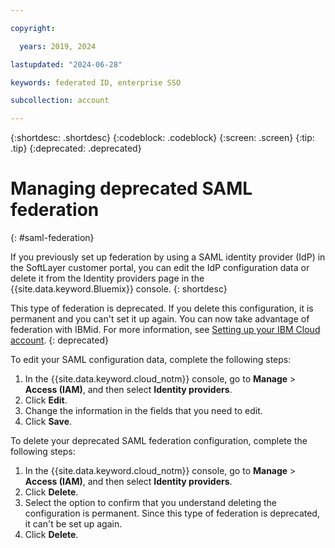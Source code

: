 ```yaml
---

copyright:

  years: 2019, 2024

lastupdated: "2024-06-28"

keywords: federated ID, enterprise SSO

subcollection: account

---
```


{:shortdesc: .shortdesc}
{:codeblock: .codeblock}
{:screen: .screen}
{:tip: .tip}
{:deprecated: .deprecated}
    
# Managing deprecated SAML federation
{: #saml-federation}

If you previously set up federation by using a SAML identity provider (IdP) in the SoftLayer customer portal, you can edit the IdP configuration data or delete it from the Identity providers page in the {{site.data.keyword.Bluemix}} console. 
{: shortdesc}

This type of federation is deprecated. If you delete this configuration, it is permanent and you can't set it up again. You can now take advantage of federation with IBMid. For more information, see [Setting up your IBM Cloud account](/docs/account?topic=account-account-getting-started).
{: deprecated}

To edit your SAML configuration data, complete the following steps:

1. In the {{site.data.keyword.cloud_notm}} console, go to **Manage** > **Access (IAM)**, and then select **Identity providers**. 
2. Click **Edit**.
3. Change the information in the fields that you need to edit.
4. Click **Save**.

To delete your deprecated SAML federation configuration, complete the following steps:

1. In the {{site.data.keyword.cloud_notm}} console, go to **Manage** > **Access (IAM)**, and then select **Identity providers**. 
2. Click **Delete**.
3. Select the option to confirm that you understand deleting the configuration is permanent. Since this type of federation is deprecated, it can't be set up again.
4. Click **Delete**.



